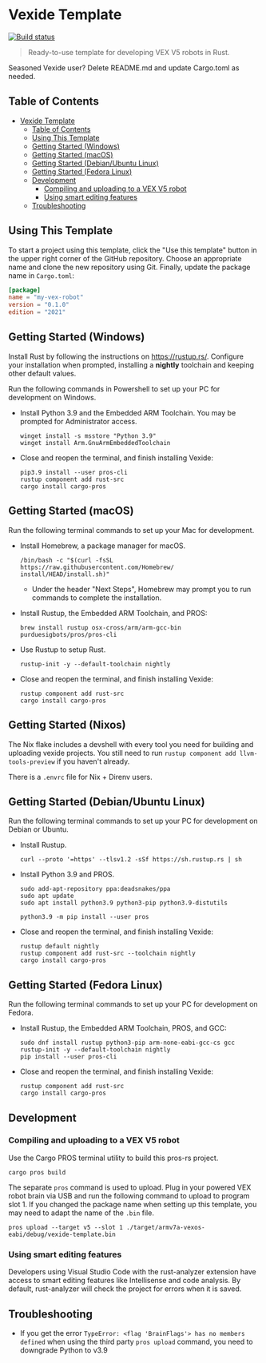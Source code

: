 # Vexide Template

[![Build status](https://github.com/vexide/vexide-template/actions/workflows/build.yml/badge.svg)](https://github.com/vexide/vexide-template/actions/workflows/build.yml)

> Ready-to-use template for developing VEX V5 robots in Rust.

Seasoned Vexide user? Delete README.md and update Cargo.toml as needed.

## Table of Contents

- [Vexide Template](#vexide-template)
  - [Table of Contents](#table-of-contents)
  - [Using This Template](#using-this-template)
  - [Getting Started (Windows)](#getting-started-windows)
  - [Getting Started (macOS)](#getting-started-macos)
  - [Getting Started (Debian/Ubuntu Linux)](#getting-started-debianubuntu-linux)
  - [Getting Started (Fedora Linux)](#getting-started-fedora-linux)
  - [Development](#development)
    - [Compiling and uploading to a VEX V5 robot](#compiling-and-uploading-to-a-vex-v5-robot)
    - [Using smart editing features](#using-smart-editing-features)
  - [Troubleshooting](#troubleshooting)

## Using This Template

To start a project using this template, click the "Use this template" button in the upper right corner of the GitHub repository. Choose an appropriate name and clone the new repository using Git. Finally, update the package name in `Cargo.toml`:

```toml
[package]
name = "my-vex-robot"
version = "0.1.0"
edition = "2021"
```

## Getting Started (Windows)

Install Rust by following the instructions on <https://rustup.rs/>. Configure your installation when prompted, installing a **nightly** toolchain and keeping other default values.

Run the following commands in Powershell to set up your PC for development on Windows.

- Install Python 3.9 and the Embedded ARM Toolchain. You may be prompted for Administrator access.

  ```console
  winget install -s msstore "Python 3.9"
  winget install Arm.GnuArmEmbeddedToolchain
  ```

- Close and reopen the terminal, and finish installing Vexide:

  ```console
  pip3.9 install --user pros-cli
  rustup component add rust-src
  cargo install cargo-pros
  ```

## Getting Started (macOS)

Run the following terminal commands to set up your Mac for development.

- Install Homebrew, a package manager for macOS.

  ```console
  /bin/bash -c "$(curl -fsSL https://raw.githubusercontent.com/Homebrew/  install/HEAD/install.sh)"
  ```

  - Under the header "Next Steps", Homebrew may prompt you to run commands to complete the installation.

- Install Rustup, the Embedded ARM Toolchain, and PROS:

  ```console
  brew install rustup osx-cross/arm/arm-gcc-bin purduesigbots/pros/pros-cli
  ```

- Use Rustup to setup Rust.

  ```console
  rustup-init -y --default-toolchain nightly
  ```

- Close and reopen the terminal, and finish installing Vexide:

  ```console
  rustup component add rust-src
  cargo install cargo-pros
  ```

## Getting Started (Nixos)

The Nix flake includes a devshell with every tool you need for building and uploading vexide projects.
You still need to run ``rustup component add llvm-tools-preview`` if you haven't already.

There is a `.envrc` file for Nix + Direnv users.

## Getting Started (Debian/Ubuntu Linux)

Run the following terminal commands to set up your PC for development on Debian or Ubuntu.

- Install Rustup.

  ```console
  curl --proto '=https' --tlsv1.2 -sSf https://sh.rustup.rs | sh
  ```

- Install Python 3.9 and PROS.

  ```console
  sudo add-apt-repository ppa:deadsnakes/ppa
  sudo apt update
  sudo apt install python3.9 python3-pip python3.9-distutils

  python3.9 -m pip install --user pros
  ```

- Close and reopen the terminal, and finish installing Vexide:

  ```console
  rustup default nightly
  rustup component add rust-src --toolchain nightly
  cargo install cargo-pros
  ```

## Getting Started (Fedora Linux)

Run the following terminal commands to set up your PC for development on Fedora.

- Install Rustup, the Embedded ARM Toolchain, PROS, and GCC:

  ```console
  sudo dnf install rustup python3-pip arm-none-eabi-gcc-cs gcc
  rustup-init -y --default-toolchain nightly
  pip install --user pros-cli
  ```

- Close and reopen the terminal, and finish installing Vexide:

  ```console
  rustup component add rust-src
  cargo install cargo-pros
  ```

## Development

### Compiling and uploading to a VEX V5 robot

Use the Cargo PROS terminal utility to build this pros-rs project.

```console
cargo pros build
```

The separate `pros` command is used to upload. Plug in your powered VEX robot brain via USB and run the following command to upload to program slot 1. If you changed the package name when setting up this template, you may need to adapt the name of the `.bin` file.

```console
pros upload --target v5 --slot 1 ./target/armv7a-vexos-eabi/debug/vexide-template.bin
```

<!--
### Debugging in the pros-rs simulator

If you have PROS Simulator installed, you can use it to run this project without real VEX hardware for debugging and development purposes. Start by adding the WebAssembly Rust target:

```console
rustup target add wasm32-unknown-unknown
```

Build the project for the simulator by running:

```console
cargo pros build -s
```

Then open this project in PROS Simulator to run and debug the robot code.
-->
### Using smart editing features

Developers using Visual Studio Code with the rust-analyzer extension have access to smart editing features like Intellisense and code analysis. By default, rust-analyzer will check the project for errors when it is saved.

## Troubleshooting

- If you get the error `TypeError: <flag 'BrainFlags'> has no members defined` when using the third party `pros upload` command, you need to downgrade Python to v3.9
